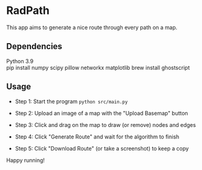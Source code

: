 # RadPath
This app aims to generate a nice route through every path on a map.

## Dependencies
Python 3.9  
pip install numpy scipy pillow networkx matplotlib
brew install ghostscript

## Usage
 
* Step 1: Start the program `python src/main.py`

* Step 2: Upload an image of a map with the "Upload Basemap" button

* Step 3: Click and drag on the map to draw (or remove) nodes and edges

* Step 4: Click "Generate Route" and wait for the algorithm to finish

* Step 5: Click "Download Route" (or take a screenshot) to keep a copy

Happy running!